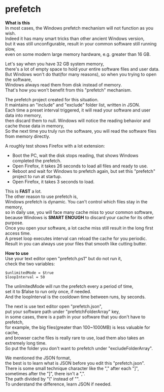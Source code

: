 # prefetch
**What is this**  
In most cases, the Windows prefetch mechanism will not function as you wish.  
Indeed it has many smart tricks than other ancient Windows version,  
but it was still unconfigurable, result in your common software still running slow,  
even on some modern large memory hardware, e.g. greater than 16 GB.  

Let's say when you have 32 GB system memory,  
there's a lot of empty space to hold your entire software files and user data.  
But Windows won't do that(for many reasons), so when you trying to open the software,  
Windows always read them from disk instead of memory.  
That's how you won't benefit from this "prefetch" mechanism.  

The prefetch project created for this situation.  
It maintains an "include" and "exclude" folder list, written in JSON.  
Each time a preset interval triggered, it will read your software and user data into memory,  
then discard them to null.
Windows will notice the reading behavior and cache those data in memory,  
So the next time you truly run the software, you will read the software files from memory directly.  

A roughly test shows Firefox with a lot extension:
- Boot the PC, wait the disk stops reading, that shows Windows completed the prefetch.
- Open Firefox, it takes 26 seconds to load all files and ready to use.
- Reboot and wait for Windows to prefetch again, but set this "prefetch" project to run at startup.
- Open Firefox, it takes 3 seconds to load.

This is **FAST** a lot.  
The other reason to use prefetch is,  
Windows prefetch is dynamic. You can't control which files stay in the memory,  
so in daily use, you will face many cache miss to your common software,  
because Windows is **SMART ENOUGH** to discard your cache for its other purpose.  
Once you open your software, a lot cache miss still result in the long first access time.  
A preset loop executes interval can reload the cache for you periodic.  
Result in you can always use your files that smooth like cutting butter.  

**How to use**  
Use your text editor open "prefetch.ps1" but do not run it,  
check the two variables:
```
$unlimitedMode = $true
$loopInterval = 50
```
The unlimitedMode will run the prefetch every a period of time,  
set it to $false to run only once, if needed.  
And the loopInterval is the cooldown time between runs, by seconds.  

The next is use text editor open "prefetch.json",  
put your software path under "prefetchFolderArray" key,  
in some cases, there is a path in your software that you don't have to prefetch,  
for example, the big files(greater than 100~1000MB) is less valuable for cache,  
and browser cache files is really rare to use, load them also takes an extremely long time.  
So put the folder you don't want to prefetch under "excludeFolderArray".  

We mentioned the JSON format,  
the best is to learn what is JSON before you edit this "prefetch.json".  
There is some small technique character like the "," after each "]",  
sometimes after the "]", there isn't a ",".  
The path divided by "\\" instead of "\".  
To understand the difference, learn JSON if needed.
